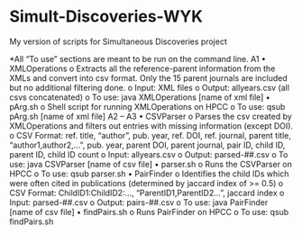 # Simult-Discoveries-WYK
My version of scripts for Simultaneous Discoveries project

*All “To use” sections are meant to be run on the command line.
A1
•	XMLOperations
  o	Extracts all the reference-parent information from the XMLs and convert into csv format. Only the 15 parent journals are included but no additional filtering done.
  o	Input: XML files
  o	Output: allyears.csv (all csvs concatenated)
  o	To use: java XMLOperations [name of xml file]
•	pArg.sh
  o	Shell script for running XMLOperations on HPCC
  o	To use: qsub pArg.sh [name of xml file]
A2 – A3
•	CSVParser
  o	Parses the csv created by XMLOperations and filters out entries with missing information (except DOI).
  o	CSV Format: ref. title, “author”, pub. year, ref. DOI, ref. journal, parent title, “author1,author2,…”, pub. year, parent DOI, parent journal, pair ID, child ID, parent ID, child ID count
  o	Input: allyears.csv
  o	Output: parsed-##.csv
  o	To use: java CSVParser [name of csv file]
•	parser.sh
  o	Runs the CSVParser on HPCC
  o	To use: qsub parser.sh
•	PairFinder
  o	Identifies the child IDs which were often cited in publications (determined by jaccard index of >= 0.5)
  o	CSV Format: ChildID1:ChildID2:…, “ParentID1,ParentID2…”, jaccard index
  o	Input: parsed-##.csv
  o	Output: pairs-##.csv
  o	To use: java PairFinder [name of csv file]
•	findPairs.sh
  o	Runs PairFinder on HPCC
  o	To use: qsub findPairs.sh


